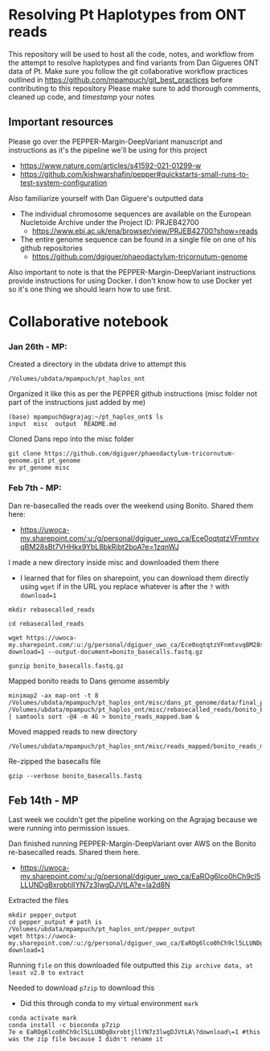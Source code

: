 # Resolving Pt Haplotypes from ONT reads
This repository will be used to host all the code, notes, and workflow from the attempt to resolve haplotypes and find variants from Dan Gigueres ONT data of Pt. 
Make sure you follow the git collaborative workflow practices outlined in https://github.com/mpampuch/git_best_practices before contributing to this repository
Please make sure to add thorough comments, cleaned up code, and *timestamp* your notes

## Important resources
Please go over the PEPPER-Margin-DeepVariant manuscript and instructions as it's the pipeline we'll be using for this project
- https://www.nature.com/articles/s41592-021-01299-w
- https://github.com/kishwarshafin/pepper#quickstarts-small-runs-to-test-system-configuration

Also familiarize yourself with Dan Giguere's outputted data
- The individual chromosome sequences are available on the European Nucletoide Archive under the Project ID: PRJEB42700
	- https://www.ebi.ac.uk/ena/browser/view/PRJEB42700?show=reads
- The entire genome sequence can be found in a single file on one of his github repositories
	- https://github.com/dgiguer/phaeodactylum-tricornutum-genome

Also important to note is that the PEPPER-Margin-DeepVariant instructions provide instructions for using Docker. I don't know how to use Docker yet so it's one thing we should learn how to use first.

# Collaborative notebook

### Jan 26th - MP: 

Created a directory in the ubdata drive to attempt this
```
/Volumes/ubdata/mpampuch/pt_haplos_ont
```

Organized it like this as per the PEPPER github instructions (misc folder not part of the instructions just added by me)

```
(base) mpampuch@agrajag:~/pt_haplos_ont$ ls
input  misc  output  README.md
```

Cloned Dans repo into the misc folder

```
git clone https://github.com/dgiguer/phaeodactylum-tricornutum-genome.git pt_genome
mv pt_genome misc
```

### Feb 7th - MP:

Dan re-basecalled the reads over the weekend using Bonito. Shared them here:
- https://uwoca-my.sharepoint.com/:u:/g/personal/dgiguer_uwo_ca/Ece0oqtqtzVFnmtvvqBM28sBt7VHHkx9YbL8bkRibt2boA?e=1zqnWJ

I made a new directory inside misc and downloaded them there
- I learned that for files on sharepoint, you can download them directly using `wget` if in the URL you replace whatever is after the `?` with `download=1`
	
```
mkdir rebasecalled_reads

cd rebasecalled_reads

wget https://uwoca-my.sharepoint.com/:u:/g/personal/dgiguer_uwo_ca/Ece0oqtqtzVFnmtvvqBM28sBt7VHHkx9YbL8bkRibt2boA?download=1 --output-document=bonito_basecalls.fastq.gz

gunzip bonito_basecalls.fastq.gz
```

Mapped bonito reads to Dans genome assembly
```
minimap2 -ax map-ont -t 8 /Volumes/ubdata/mpampuch/pt_haplos_ont/misc/dans_pt_genome/data/final_pt_april_30_final.fasta /Volumes/ubdata/mpampuch/pt_haplos_ont/misc/rebasecalled_reads/bonito_basecalls.fastq | samtools sort -@4 -m 4G > bonito_reads_mapped.bam &
```

Moved mapped reads to new directory 
```
/Volumes/ubdata/mpampuch/pt_haplos_ont/misc/reads_mapped/bonito_reads_mapped.bam
```

Re-zipped the basecalls file
```
gzip --verbose bonito_basecalls.fastq 
```

## Feb 14th - MP

Last week we couldn't get the pipeline working on the Agrajag because we were running into permission issues.

Dan finished running PEPPER-Margin-DeepVariant over AWS on the Bonito re-basecalled reads. Shared them here.
- https://uwoca-my.sharepoint.com/:u:/g/personal/dgiguer_uwo_ca/EaROg6lco0hCh9cl5LLUNDgBxrobtjllYN7z3lwgDJVtLA?e=la2d8N

Extracted the files
```
mkdir pepper_output
cd pepper_output # path is /Volumes/ubdata/mpampuch/pt_haplos_ont/pepper_output
wget https://uwoca-my.sharepoint.com/:u:/g/personal/dgiguer_uwo_ca/EaROg6lco0hCh9cl5LLUNDgBxrobtjllYN7z3lwgDJVtLA?download=1
```

Running `file` on this downloaded file outputted this `Zip archive data, at least v2.0 to extract`

Needed to download `p7zip` to download this
- Did this through conda to my virtual environment `mark`

```
conda activate mark
conda install -c bioconda p7zip
7e e EaROg6lco0hCh9cl5LLUNDgBxrobtjllYN7z3lwgDJVtLA\?download\=1 #this was the zip file because I didn't rename it
```




